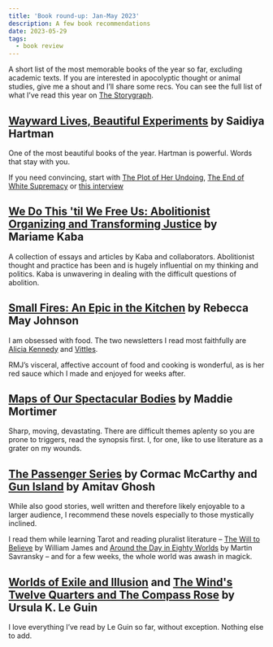 ```yaml
---
title: 'Book round-up: Jan-May 2023'
description: A few book recommendations   
date: 2023-05-29
tags:
  - book review 
---
```


A short list of the most memorable books of the year so far, excluding academic texts. If you are interested in apocolyptic thought or animal studies, give me a shout and I’ll share some recs. You can see the full list of what I’ve read this year on [The Storygraph](https://app.thestorygraph.com/books-read/soniaturcotte?year=2023).


## [Wayward Lives, Beautiful Experiments](https://app.thestorygraph.com/books/ec237398-e980-4326-96e5-72419947dfe9) by Saidiya Hartman

One of the most beautiful books of the year. Hartman is powerful. Words that stay with you. 

If you need convincing, start with [The Plot of Her Undoing](https://static1.squarespace.com/static/5c805bf0d86cc90a02b81cdc/t/5db8b219a910fa05af05dbf4/1572385305368/NotesOnFeminism-2_SaidiyaHartman.pdf), [The End of White Supremacy](https://bombmagazine.org/articles/the-end-of-white-supremacy-an-american-romance/) or [this interview](https://thecreativeindependent.com/people/saidiya-hartman-on-working-with-archives/)

## [We Do This 'til We Free Us: Abolitionist Organizing and Transforming Justice](https://app.thestorygraph.com/books/13c6d82e-e1eb-4c9d-b31d-fc2fbd21f80a) by Mariame Kaba

A collection of essays and articles by Kaba and collaborators. Abolitionist thought and practice has been and is hugely influential on my thinking and politics. Kaba is unwavering in dealing with the difficult questions of abolition.  

## [Small Fires: An Epic in the Kitchen](https://app.thestorygraph.com/books/4d84cf99-722b-429c-ba4a-d06dcc5f3fb1) by Rebecca May Johnson

I am obsessed with food. The two newsletters I read most faithfully are [Alicia Kennedy](https://www.aliciakennedy.news/) and [Vittles](https://vittles.substack.com/).

RMJ’s visceral, affective account of food and cooking is wonderful, as is her red sauce which I made and enjoyed for weeks after. 



## [Maps of Our Spectacular Bodies](https://app.thestorygraph.com/books/cd8072ab-b78e-4f07-b4b3-9d3a9e2b7543) by Maddie Mortimer

Sharp, moving, devastating. There are difficult themes aplenty so you are prone to triggers, read the synopsis first. I, for one, like to use literature as a grater on my wounds. 

## [The Passenger Series](https://app.thestorygraph.com/series/1259033) by Cormac McCarthy and [Gun Island](https://app.thestorygraph.com/books/5aecee42-18cf-4c71-a1bb-d0d206dca248) by Amitav Ghosh

While also good stories, well written and therefore likely enjoyable to a larger audience, I recommend these novels especially to those mystically inclined. 

I read them while learning Tarot and reading pluralist literature – [The Will to Believe](https://www.gutenberg.org/files/26659/26659-h/26659-h.htm) by William James and [Around the Day in Eighty Worlds](https://www.dukeupress.edu/around-the-day-in-eighty-worlds) by Martin Savransky – and for a few weeks, the whole world was awash in magick.

## [Worlds of Exile and Illusion](https://app.thestorygraph.com/books/4b2cc41e-72b2-48cf-93a3-d78e1e70072e) and [The Wind's Twelve Quarters and The Compass Rose](https://app.thestorygraph.com/books/3445ee68-6a88-46f3-93de-307c5e0597cb) by Ursula K. Le Guin

I love everything I’ve read by Le Guin so far, without exception. Nothing else to add.